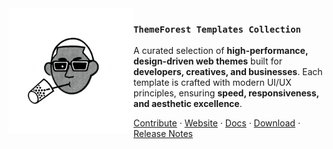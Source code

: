 <img src="./assets/images/theme-boy-logo.png" align="left" width="200"/>

### `ThemeForest Templates Collection`

A curated selection of **high-performance, design-driven web themes** built for **developers, creatives, and businesses**. Each template is crafted with modern UI/UX principles, ensuring **speed, responsiveness, and aesthetic excellence**.

<a href="https://github.com/dj-io/themeboy/blob/main/CONTRIBUTE.md">Contribute</a> ·
<a href="https://yourthemewebsite.com">Website</a> ·
<a href="https://yourthemewebsite.com/docs">Docs</a> ·
<a href="https://yourthemewebsite.com/download">Download</a> ·
<a href="https://yourthemewebsite.com/release-notes/latest">Release Notes</a>